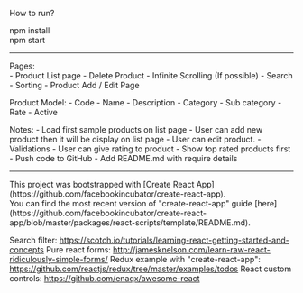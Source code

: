 How to run?

npm install<br>
npm start

<hr/>
Pages:<br>
	- Product List page
		- Delete Product
		- Infinite Scrolling (If possible)
		- Search
		- Sorting
	- Product Add / Edit Page

Product Model:
	- Code
	- Name
	- Description
	- Category
	- Sub category
	- Rate
	- Active

Notes:
	- Load first sample products on list page
	- User can add new product then it will be display on list page
	- User can edit product.
	- Validations
	- User can give rating to product
	- Show top rated products first
	- Push code to GitHub
	- Add README.md with require details

<hr/>
This project was bootstrapped with [Create React App](https://github.com/facebookincubator/create-react-app).
<br>
You can find the most recent version of "create-react-app" guide [here](https://github.com/facebookincubator/create-react-app/blob/master/packages/react-scripts/template/README.md).

Search filter: https://scotch.io/tutorials/learning-react-getting-started-and-concepts
Pure react forms: http://jamesknelson.com/learn-raw-react-ridiculously-simple-forms/
Redux example with "create-react-app": https://github.com/reactjs/redux/tree/master/examples/todos
React custom controls: https://github.com/enaqx/awesome-react
